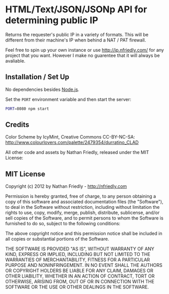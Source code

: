 HTML/Text/JSON/JSONp API for determining public IP
==============================================

Returns the requester's public IP in a variety of formats. This will be different from 
their machine's IP when behind a NAT / PAT firewall. 

Feel free to spin up your own instance or use http://ip.nfriedly.com/ for any project that you want.
However I make no guarentee that it will always be avaliable.

Installation / Set Up
---------------------

No dependencies besides [Node.js](https://nodejs.org/).

Set the `PORT` environment variable and then start the server:

```sh
PORT=8080 npm start
```

Credits
-------

Color Scheme by IcyMint, Creative Commons CC-BY-NC-SA: 
http://www.colourlovers.com/palette/2479354/durratino_CLAD

All other code and assets by Nathan Friedly, released under the MIT License:

MIT License
-----------

Copyright (c) 2012 by Nathan Friedly - http://nfriedly.com

Permission is hereby granted, free of charge, to any person obtaining a copy of this software and associated documentation files (the "Software"), to deal in the Software without restriction, including without limitation the rights to use, copy, modify, merge, publish, distribute, sublicense, and/or sell copies of the Software, and to permit persons to whom the Software is furnished to do so, subject to the following conditions:

The above copyright notice and this permission notice shall be included in all copies or substantial portions of the Software.

THE SOFTWARE IS PROVIDED "AS IS", WITHOUT WARRANTY OF ANY KIND, EXPRESS OR IMPLIED, INCLUDING BUT NOT LIMITED TO THE WARRANTIES OF MERCHANTABILITY, FITNESS FOR A PARTICULAR PURPOSE AND NONINFRINGEMENT. IN NO EVENT SHALL THE AUTHORS OR COPYRIGHT HOLDERS BE LIABLE FOR ANY CLAIM, DAMAGES OR OTHER LIABILITY, WHETHER IN AN ACTION OF CONTRACT, TORT OR OTHERWISE, ARISING FROM, OUT OF OR IN CONNECTION WITH THE SOFTWARE OR THE USE OR OTHER DEALINGS IN THE SOFTWARE.
